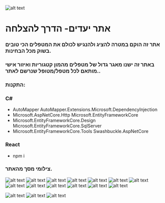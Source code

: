 ![alt text](myProjectFinalReact/public/Screenshots/logo.png)
# אתר יעדים- הדרך להצלחה
### אתר זה הוקם במטרה להציג ולהנגיש לכולם את המטפלים הכי טובים בשוק מכל הבחינות.
### באתר זה ישנו מאגר גדול של מטפלים מהמון קטגוריות ואיזור אישי מותאם לכל מטפל/מטופל שנרשם לאתר..
### התקנות: 
### C#
- AutoMapper AutoMapper.Extensions.Microsoft.DependencyInjection 
- Microsoft.AspNetCore.Http Microsoft.EntityFrameworkCore
- Microsoft.EntityFrameworkCore.Design Microsoft.EntityFrameworkCore.SqlServer 
- Microsoft.EntityFrameworkCore.Tools Swashbuckle.AspNetCore   
### React
- npm i
### צילומי מסך מהאתר.
![alt text](myProjectFinalReact/public/Screenshots/home.png)
![alt text](myProjectFinalReact/public/Screenshots/10.png)
![alt text](myProjectFinalReact/public/Screenshots/11.png)
![alt text](myProjectFinalReact/public/Screenshots/13.png)
![alt text](myProjectFinalReact/public/Screenshots/14.png)
![alt text](myProjectFinalReact/public/Screenshots/15.png)
![alt text](myProjectFinalReact/public/Screenshots/16.png)
![alt text](myProjectFinalReact/public/Screenshots/17.png)
![alt text](myProjectFinalReact/public/Screenshots/18.png)
![alt text](myProjectFinalReact/public/Screenshots/6.png)
![alt text](myProjectFinalReact/public/Screenshots/7.png)
![alt text](myProjectFinalReact/public/Screenshots/8.png)
![alt text](myProjectFinalReact/public/Screenshots/9.png)

![alt text](myProjectFinalReact/public/Screenshots/הוספת_מטפל.png)
![alt text](myProjectFinalReact/public/Screenshots/קטגוריות.png)
![alt text](myProjectFinalReact/public/Screenshots/שאלות_ותשובות.png)

